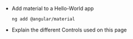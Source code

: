 - Add material to a Hello-World app

  ```
  ng add @angular/material
  ```

- Explain the different Controls used on this page
